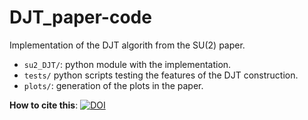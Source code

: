 # DJT_paper-code

Implementation of the DJT algorith from the SU(2) paper.

- `su2_DJT/`: python module with the implementation.
- `tests/` python scripts testing the features of the DJT construction.
- `plots/`: generation of the plots in the paper.

**How to cite this**: [![DOI](https://zenodo.org/badge/719084652.svg)](https://zenodo.org/doi/10.5281/zenodo.10143896)

